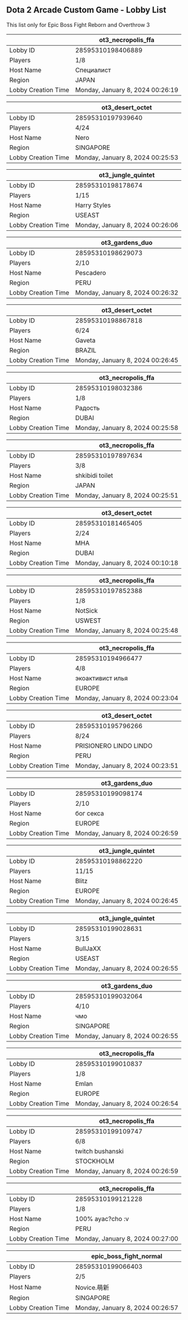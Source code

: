 ## Dota 2 Arcade Custom Game - Lobby List

This list only for Epic Boss Fight Reborn and Overthrow 3

|  | ot3_necropolis_ffa |
| ------ | ------ |
| Lobby ID | 28595310198406889 |
| Players | 1/8 |
| Host Name | Специалист |
| Region | JAPAN |
| Lobby Creation Time | Monday, January 8, 2024 00:26:19 |


|  | ot3_desert_octet |
| ------ | ------ |
| Lobby ID | 28595310197939640 |
| Players | 4/24 |
| Host Name | Nero |
| Region | SINGAPORE |
| Lobby Creation Time | Monday, January 8, 2024 00:25:53 |


|  | ot3_jungle_quintet |
| ------ | ------ |
| Lobby ID | 28595310198178674 |
| Players | 1/15 |
| Host Name | Harry Styles |
| Region | USEAST |
| Lobby Creation Time | Monday, January 8, 2024 00:26:06 |


|  | ot3_gardens_duo |
| ------ | ------ |
| Lobby ID | 28595310198629073 |
| Players | 2/10 |
| Host Name | Pescadero |
| Region | PERU |
| Lobby Creation Time | Monday, January 8, 2024 00:26:32 |


|  | ot3_desert_octet |
| ------ | ------ |
| Lobby ID | 28595310198867818 |
| Players | 6/24 |
| Host Name | Gaveta |
| Region | BRAZIL |
| Lobby Creation Time | Monday, January 8, 2024 00:26:45 |


|  | ot3_necropolis_ffa |
| ------ | ------ |
| Lobby ID | 28595310198032386 |
| Players | 1/8 |
| Host Name | Радость |
| Region | DUBAI |
| Lobby Creation Time | Monday, January 8, 2024 00:25:58 |


|  | ot3_necropolis_ffa |
| ------ | ------ |
| Lobby ID | 28595310197897634 |
| Players | 3/8 |
| Host Name | shkibidi toilet |
| Region | JAPAN |
| Lobby Creation Time | Monday, January 8, 2024 00:25:51 |


|  | ot3_desert_octet |
| ------ | ------ |
| Lobby ID | 28595310181465405 |
| Players | 2/24 |
| Host Name | MHA |
| Region | DUBAI |
| Lobby Creation Time | Monday, January 8, 2024 00:10:18 |


|  | ot3_necropolis_ffa |
| ------ | ------ |
| Lobby ID | 28595310197852388 |
| Players | 1/8 |
| Host Name | NotSick |
| Region | USWEST |
| Lobby Creation Time | Monday, January 8, 2024 00:25:48 |


|  | ot3_necropolis_ffa |
| ------ | ------ |
| Lobby ID | 28595310194966477 |
| Players | 4/8 |
| Host Name | экоактивист илья |
| Region | EUROPE |
| Lobby Creation Time | Monday, January 8, 2024 00:23:04 |


|  | ot3_desert_octet |
| ------ | ------ |
| Lobby ID | 28595310195796266 |
| Players | 8/24 |
| Host Name | PRISIONERO LINDO LINDO |
| Region | PERU |
| Lobby Creation Time | Monday, January 8, 2024 00:23:51 |


|  | ot3_gardens_duo |
| ------ | ------ |
| Lobby ID | 28595310199098174 |
| Players | 2/10 |
| Host Name | бог секса |
| Region | EUROPE |
| Lobby Creation Time | Monday, January 8, 2024 00:26:59 |


|  | ot3_jungle_quintet |
| ------ | ------ |
| Lobby ID | 28595310198862220 |
| Players | 11/15 |
| Host Name | Blitz |
| Region | EUROPE |
| Lobby Creation Time | Monday, January 8, 2024 00:26:45 |


|  | ot3_jungle_quintet |
| ------ | ------ |
| Lobby ID | 28595310199028631 |
| Players | 3/15 |
| Host Name | BullJaXX |
| Region | USEAST |
| Lobby Creation Time | Monday, January 8, 2024 00:26:55 |


|  | ot3_gardens_duo |
| ------ | ------ |
| Lobby ID | 28595310199032064 |
| Players | 4/10 |
| Host Name | чмо |
| Region | SINGAPORE |
| Lobby Creation Time | Monday, January 8, 2024 00:26:55 |


|  | ot3_necropolis_ffa |
| ------ | ------ |
| Lobby ID | 28595310199010837 |
| Players | 1/8 |
| Host Name | Emlan |
| Region | EUROPE |
| Lobby Creation Time | Monday, January 8, 2024 00:26:54 |


|  | ot3_necropolis_ffa |
| ------ | ------ |
| Lobby ID | 28595310199109747 |
| Players | 6/8 |
| Host Name | twitch bushanski |
| Region | STOCKHOLM |
| Lobby Creation Time | Monday, January 8, 2024 00:26:59 |


|  | ot3_necropolis_ffa |
| ------ | ------ |
| Lobby ID | 28595310199121228 |
| Players | 1/8 |
| Host Name | 100% ayac?cho :v |
| Region | PERU |
| Lobby Creation Time | Monday, January 8, 2024 00:27:00 |


|  | epic_boss_fight_normal |
| ------ | ------ |
| Lobby ID | 28595310199066403 |
| Players | 2/5 |
| Host Name | Novice.萌新 |
| Region | SINGAPORE |
| Lobby Creation Time | Monday, January 8, 2024 00:26:57 |


